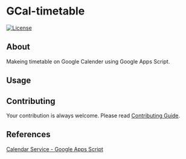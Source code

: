 # GCal-timetable
[![License](https://img.shields.io/github/license/rmuraix/Gcal-timetable)](./LICENSE)  
## About
Makeing timetable on Google Calender using Google Apps Script.  
## Usage
  
## Contributing  
Your contribution is always welcome. Please read [Contributing Guide](.github/CONTRIBUTING.md).  
## References
[Calendar Service - Google Apps Script](https://developers.google.com/apps-script/reference/calendar)
